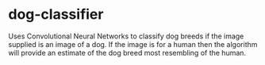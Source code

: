 # dog-classifier
Uses Convolutional Neural Networks to classify dog breeds if the image supplied is an image of a dog. If the image is for a human then the
algorithm will provide an estimate of the dog breed most resembling of the human.
